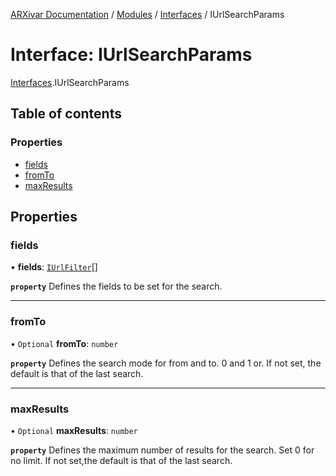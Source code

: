 [ARXivar Documentation](../README.md) / [Modules](../modules.md) / [Interfaces](../modules/Interfaces.md) / IUrlSearchParams

# Interface: IUrlSearchParams

[Interfaces](../modules/Interfaces.md).IUrlSearchParams

## Table of contents

### Properties

- [fields](Interfaces.IUrlSearchParams.md#fields)
- [fromTo](Interfaces.IUrlSearchParams.md#fromto)
- [maxResults](Interfaces.IUrlSearchParams.md#maxresults)

## Properties

### fields

• **fields**: [`IUrlFilter`](Interfaces.IUrlFilter.md)[]

**`property`** Defines the fields to be set for the search.

___

### fromTo

• `Optional` **fromTo**: `number`

**`property`** Defines the search mode for from and to. 0 and 1 or. If not set, the default is that of the last search.

___

### maxResults

• `Optional` **maxResults**: `number`

**`property`** Defines the maximum number of results for the search. Set 0 for no limit. If not set,the default is that of the last search.
